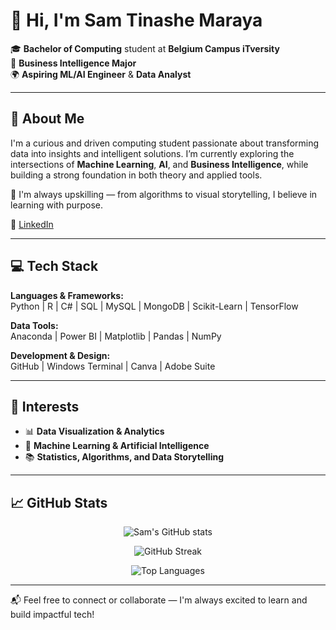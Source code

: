 # 👋 Hi, I'm Sam Tinashe Maraya

🎓 **Bachelor of Computing** student at **Belgium Campus iTversity**  
🧠 **Business Intelligence Major**  
🌍 **Aspiring ML/AI Engineer** & **Data Analyst**

---

## 🌟 About Me

I'm a curious and driven computing student passionate about transforming data into insights and intelligent solutions. I’m currently exploring the intersections of **Machine Learning**, **AI**, and **Business Intelligence**, while building a strong foundation in both theory and applied tools.

📌 I'm always upskilling — from algorithms to visual storytelling, I believe in learning with purpose.

📎 [LinkedIn](https://www.linkedin.com/) <!-- Replace with your actual LinkedIn URL -->

---

## 💻 Tech Stack

**Languages & Frameworks:**  
Python | R | C# | SQL | MySQL | MongoDB | Scikit-Learn | TensorFlow  

**Data Tools:**  
Anaconda | Power BI | Matplotlib | Pandas | NumPy  

**Development & Design:**  
GitHub | Windows Terminal | Canva | Adobe Suite  

---

## 🔬 Interests

- 📊 **Data Visualization & Analytics**  
- 🤖 **Machine Learning & Artificial Intelligence**  
- 📚 **Statistics, Algorithms, and Data Storytelling**

---

## 📈 GitHub Stats

<p align="center">
  <img src="https://github-readme-stats.vercel.app/api?username=your-github-username&show_icons=true&theme=radical" alt="Sam's GitHub stats" />
</p>

<p align="center">
  <img src="https://github-readme-streak-stats.herokuapp.com/?user=your-github-username&theme=radical" alt="GitHub Streak" />
</p>

<p align="center">
  <img src="https://github-readme-stats.vercel.app/api/top-langs/?username=your-github-username&layout=compact&theme=radical" alt="Top Languages" />
</p>

<!-- Replace "your-github-username" with your actual GitHub username -->

---

📬 Feel free to connect or collaborate — I'm always excited to learn and build impactful tech!

